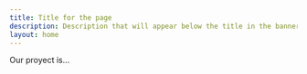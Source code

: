 ```yaml
---
title: Title for the page
description: Description that will appear below the title in the banner
layout: home
---
```


Our proyect is... 
